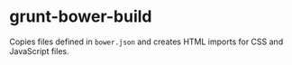# grunt-bower-build

Copies files defined in `bower.json` and creates HTML imports for CSS and JavaScript files.

